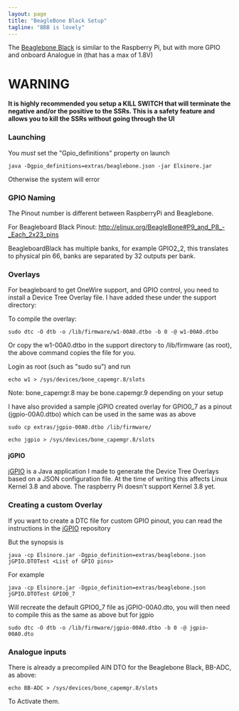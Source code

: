 ```yaml
---
layout: page
title: "BeagleBone Black Setup"
tagline: "BBB is lovely"
---
```



The [Beaglebone Black](http://beagleboard.org/Products/BeagleBone+Black) is similar to the Raspberry Pi, but with more GPIO and onboard Analogue in (that has a max of 1.8V)

# WARNING

**It is highly recommended you setup a KILL SWITCH that will terminate the negative and/or the positive to the SSRs. This is a safety feature and allows you to kill the SSRs without going through the UI**


### Launching

You _must_ set the "Gpio_definitions" property on launch 

``` java -Dgpio_definitions=extras/beaglebone.json -jar Elsinore.jar ```

Otherwise the system will error

### GPIO Naming

The Pinout number is different between RaspberryPi and Beaglebone.

For Beagleboard Black Pinout: http://elinux.org/BeagleBone#P9_and_P8_-_Each_2x23_pins

BeagleboardBlack has multiple banks, for example GPIO2_2, this translates to physical pin 66, banks are separated by 32 outputs per bank. 


### Overlays

For beagleboard to get OneWire support, and GPIO control, you need to install a Device Tree Overlay file. I have added these under the support directory:

To compile the overlay: 

``` sudo dtc -O dtb -o /lib/firmware/w1-00A0.dtbo -b 0 -@ w1-00A0.dtbo ```

Or copy the w1-00A0.dtbo in the support directory to /lib/firmware (as root), the above command copies the file for you.

Login as root (such as "sudo su") and run 

``` echo w1 > /sys/devices/bone_capemgr.8/slots ```

Note: bone_capemgr.8 may be bone.capemgr.9 depending on your setup

I have also provided a sample jGPIO created overlay for GPIO0_7 as a pinout (jgpio-00A0.dtbo) which can be used in the same was as above

``` sudo cp extras/jgpio-00A0.dtbo /lib/firmware/ ```

``` echo jgpio > /sys/devices/bone_capemgr.8/slots ```

#### jGPIO

[jGPIO](http://dougedey.github.io/jGPIO/) is a Java application I made to generate the Device Tree Overlays based on a JSON configuration file. At the time of writing this affects Linux Kernel 3.8 and above. The raspberry Pi doesn't support Kernel 3.8 yet.

### Creating a custom Overlay

If you want to create a DTC file for custom GPIO pinout, you can read the instructions in the [jGPIO](https://github.com/DougEdey/jGPIO) repository

But the synopsis is

``` java -cp Elsinore.jar -Dgpio_definition=extras/beaglebone.json jGPIO.DTOTest <List of GPIO pins> ```

For example

``` java -cp Elsinore.jar -Dgpio_definition=extras/beaglebone.json jGPIO.DTOTest GPIO0_7 ``` 

Will recreate the default GPIO0_7 file as jGPIO-00A0.dto, you will then need to compile this as the same as above but for jgpio
 
``` sudo dtc -O dtb -o /lib/firmware/jgpio-00A0.dtbo -b 0 -@ jgpio-00A0.dto ```


### Analogue inputs

There is already a precompiled AIN DTO for the Beaglebone Black, BB-ADC, as above:

``` echo BB-ADC > /sys/devices/bone_capemgr.8/slots ```

To Activate them.



